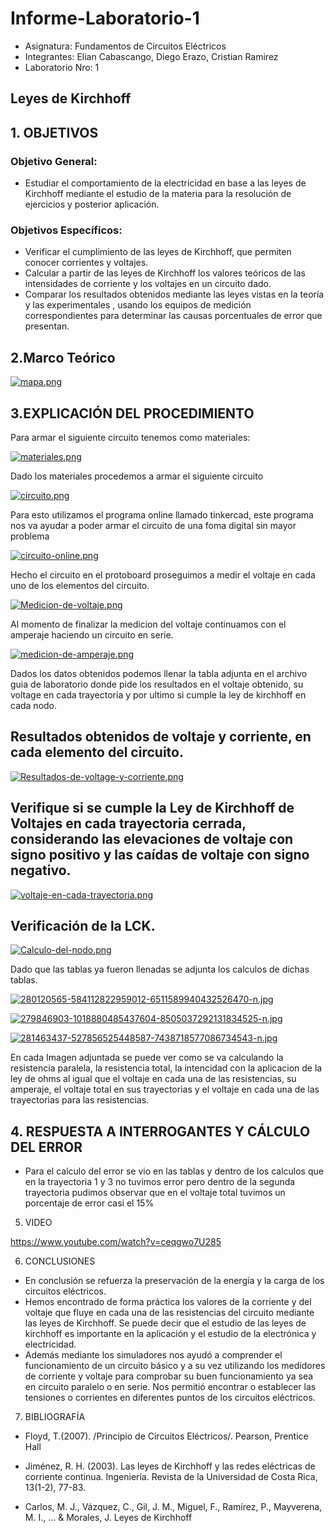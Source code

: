 # Informe-Laboratorio-1
- Asignatura: Fundamentos de Circuitos Eléctricos
- Integrantes: Elian Cabascango, Diego Erazo, Cristian Ramirez
- Laboratorio Nro: 1
## Leyes de Kirchhoff
## 1. OBJETIVOS
### Objetivo General:
- Estudiar el comportamiento de la electricidad en base a las leyes de Kirchhoff mediante el estudio 
de la materia para la resolución de ejercicios y posterior aplicación.

### Objetivos Específicos: 
- Verificar el cumplimiento de las leyes de Kirchhoff, que permiten conocer corrientes y voltajes.
- Calcular a partir de las leyes de Kirchhoff los valores teóricos de las intensidades de corriente y 
los voltajes en un circuito dado.
- Comparar los resultados obtenidos mediante las leyes vistas en la teoría y las experimentales , 
usando los equipos de medición correspondientes para determinar las causas porcentuales de error que presentan.
## 2.Marco Teórico

[![mapa.png](https://i.postimg.cc/cLqdt1DL/mapa.png)](https://postimg.cc/dL9bzFPb)

## 3.EXPLICACIÓN DEL PROCEDIMIENTO
Para armar el siguiente circuito tenemos como materiales:

[![materiales.png](https://i.postimg.cc/tgZf3FY0/materiales.png)](https://postimg.cc/gwpNdXV4)

Dado los materiales procedemos a armar el siguiente circuito

[![circuito.png](https://i.postimg.cc/PJrQ4k2L/circuito.png)](https://postimg.cc/S239SH0q)

Para esto utilizamos el programa online llamado tinkercad, este programa nos va ayudar a poder armar el circuito de una foma digital sin mayor problema 

[![circuito-online.png](https://i.postimg.cc/nhcCTG8P/circuito-online.png)](https://postimg.cc/F78rHcHy)

Hecho el circuito en el protoboard proseguimos a medir el voltaje en cada uno de los elementos del circuito. 

[![Medicion-de-voltaje.png](https://i.postimg.cc/Wbj15wLP/Medicion-de-voltaje.png)](https://postimg.cc/c69WHYLD)

Al momento de finalizar la medicion del voltaje continuamos con el amperaje haciendo un circuito en serie.

[![medicion-de-amperaje.png](https://i.postimg.cc/jSBYCyb1/medicion-de-amperaje.png)](https://postimg.cc/DSQMMJmQ)

Dados los datos obtenidos podemos llenar la tabla adjunta en el archivo guia de laboratorio donde pide los resultados en el voltaje obtenido, su voltage en cada trayectoria y por ultimo si cumple la ley de kirchhoff en cada nodo.

## Resultados obtenidos de voltaje y corriente, en cada elemento del circuito.

[![Resultados-de-voltage-y-corriente.png](https://i.postimg.cc/zDkWn3Wf/Resultados-de-voltage-y-corriente.png)](https://postimg.cc/xqccQf6r)


## Verifique si se cumple la Ley de Kirchhoff de Voltajes en cada trayectoria cerrada, considerando las elevaciones de voltaje con signo positivo y las caídas de voltaje con signo negativo.

[![voltaje-en-cada-trayectoria.png](https://i.postimg.cc/Jz3WnwvS/voltaje-en-cada-trayectoria.png)](https://postimg.cc/bZv5C5zR)

## Verificación de la LCK.

[![Calculo-del-nodo.png](https://i.postimg.cc/s2DvyRby/Calculo-del-nodo.png)](https://postimg.cc/zy6JS4JP)

Dado que las tablas ya fueron llenadas se adjunta los calculos de dichas tablas.

[![280120565-584112822959012-6511589940432526470-n.jpg](https://i.postimg.cc/5t1pxDW7/280120565-584112822959012-6511589940432526470-n.jpg)](https://postimg.cc/bZC1gCJk)

[![279846903-1018880485437604-8505037292131834525-n.jpg](https://i.postimg.cc/mrwjhVbb/279846903-1018880485437604-8505037292131834525-n.jpg)](https://postimg.cc/SXnCv625)

[![281463437-527856525448587-7438718577086734543-n.jpg](https://i.postimg.cc/GmvqndVT/281463437-527856525448587-7438718577086734543-n.jpg)](https://postimg.cc/gxkvvFYG)

En cada Imagen adjuntada se puede ver como se va calculando la resistencia paralela, la resistencia total, la intencidad con la aplicacion de la ley de ohms al igual que el voltaje en cada una de las resistencias, su amperaje, el voltaje total en sus trayectorias y el voltaje en cada una de las trayectorias para las resistencias.

## 4. RESPUESTA A INTERROGANTES Y CÁLCULO DEL ERROR
- Para el calculo del error se vio en las tablas y dentro de los calculos que en la trayectoria 1 y 3 no tuvimos error pero dentro de la segunda trayectoria pudimos observar que en el voltaje total tuvimos un porcentaje de error casi el 15% 

5. VIDEO

https://www.youtube.com/watch?v=ceqgwo7U285

6. CONCLUSIONES
- En conclusión se refuerza la preservación de la energía y la carga de los circuitos eléctricos.
- Hemos encontrado de forma práctica los valores de la corriente y del voltaje que fluye en cada una de las resistencias del circuito mediante las leyes de Kirchhoff. Se puede decir que el estudio de las leyes de kirchhoff es importante en la aplicación y el estudio de la electrónica y electricidad.
- Además mediante los simuladores nos ayudó a comprender el funcionamiento de un circuito básico y a su vez utilizando los medidores de corriente y voltaje para comprobar su buen funcionamiento ya sea en circuito paralelo o en serie. Nos permitió encontrar o establecer las tensiones o corrientes en diferentes puntos de los circuitos eléctricos.

7. BIBLIOGRAFÍA
- Floyd, T.(2007). /Principio de Circuitos Eléctricos/. Pearson, Prentice Hall

- Jiménez, R. H. (2003). Las leyes de Kirchhoff y las redes eléctricas de corriente continua. Ingeniería. Revista de la Universidad de Costa Rica, 13(1-2), 77-83.

- Carlos, M. J., Vázquez, C., Gil, J. M., Miguel, F., Ramírez, P., Mayverena, M. I., ... & Morales, J. Leyes de Kirchhoff







